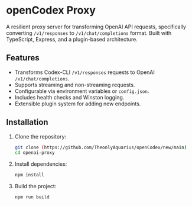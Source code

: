 # openCodex Proxy

A resilient proxy server for transforming OpenAI API requests, specifically converting `/v1/responses` to `/v1/chat/completions` format. Built with TypeScript, Express, and a plugin-based architecture.

## Features
- Transforms Codex-CLI `/v1/responses` requests to OpenAI `/v1/chat/completions`.
- Supports streaming and non-streaming requests.
- Configurable via environment variables or `config.json`.
- Includes health checks and Winston logging.
- Extensible plugin system for adding new endpoints.

## Installation

1. Clone the repository:
   ```bash
   git clone (https://github.com/TheonlyAquarius/openCodex/new/main)
   cd openai-proxy
   ```
2. Install dependencies:
    ```bash
    npm install
    ```
3. Build the project:
    ```bash
    npm run build
    ```
